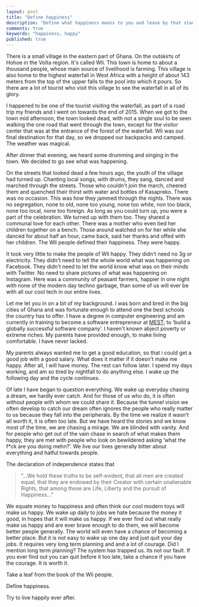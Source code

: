 ```yaml
---
layout: post
title: "Define happiness"
description: "Define what happiness means to you and leave by that standard"
comments: true
keywords: "happiness, happy"
published: true
---
```


There is a small village in the eastern part of Ghana. On the outskirts of Hohoe in the Volta region. It's called Wli. This town is home to about a thousand people, whose main source of livelihood is farming. This village is also home to the highest waterfall in West Africa with a height of about 143 meters from the top of the upper falls to the pool into which it pours. So there are a lot of tourist who visit this village to see the waterfall in all of its glory.

I happened to be one of the tourist visiting the waterfall, as part of a road trip my friends and I went on towards the end of 2015. When we got to the town mid afternoon, the town looked dead, with not a single soul to be seen walking the one road that went through the town, except for the visitor center that was at the entrance of the forest of the waterfall. Wli was our final destination for that day, so we dropped our backpacks and camped. The weather was magical.

After dinner that evening, we heard some drumming and singing in the town. We decided to go see what was happening.

On the streets that looked dead a few hours ago, the youth of the village had turned up. Chanting local songs, with drums, they sang, danced and marched through the streets. Those who couldn't join the march, cheered them and quenched their thirst with water and bottles of Kasapreko. There was no occasion. This was how they jammed through the nights. There was no segregation, none to old, none too young, none too white, non too black, none too local, none too foreign. As long as you could turn up, you were a part of the celebration. We turned up with them too. They shared a communal love for each other. There was a mother who even tied her children together on a bench. Those around watched on for her while she danced for about half an hour, came back, said her thanks and offed with her children. The Wli people defined their happiness. They were happy.

It took very little to make the people of Wli happy. They didn't need no 3g or electricity. They didn't need to tell the whole world what was happening on Facebook. They didn't need to let the world know what was on their minds with Twitter. No need to share pictures of what was happening on Instagram. Here was a community of peasant farmers, happier in one night with none of the modern day techno garbage, than some of us will ever be with all our cool tech in our entire lives.

Let me let you in on a bit of my background. I was born and bred in the big cities of Ghana and was fortunate enough to attend one the best schools the country has to offer. I have a degree in computer engineering and am currently in training to become a software entrepreneur at [MEST](https://meltwater.org); to ‘build a globally successful software company’. I haven't known abject poverty or extreme riches. My parents have provided enough, to make living comfortable. I have never lacked.

My parents always wanted me to get a good education, so that i could get a good job with a good salary. What does it matter if it doesn't make me happy. After all, I will have money. The rest can follow later. I spend my days working, and am so tired by nightfall to do anything else. I wake up the following day and the cycle continues.

Of late I have began to question everything. We wake up everyday chasing a dream, we hardly ever catch. And for those of us who do, it is often without people with whom we could share it. Because the tunnel vision we often develop to catch our dream often ignores the people who really matter to us because they fall into the peripherals. By the time we realize it wasn’t all worth it, it is often too late. But we have heard the stories and we know most of the time, we are chasing a mirage. We are blinded with vanity. And for people who get out of the vain chase in search of what makes them happy, they are met with people who look on bewildered asking ‘what the f*ck are you doing mehn?’. We live our lives generally bitter about everything and hatful towards people.

The declaration of independence states that

> “...We hold these truths to be self-evident, that all men are created equal, that they are endowed by their Creator with certain unalienable Rights, that among these are Life, Liberty and the pursuit of Happiness...”

We equate money to happiness and often think our cool modern toys will make us happy. We wake up daily to jobs we hate because the money it good, in hopes that it will make us happy. If we ever find out what really make us happy and are ever brave enough to do them, we will become better people generally. The world will even have a chance of becoming a better place. But it is not easy to wake up one day and just quit your day jobs. It requires very long term planning and and a lot of courage. Did I mention long term planning? The system has trapped us. Its not our fault. If you ever find out you can quit before it too late, take a chance if you have the courage. It is worth it.

Take a leaf from the book of the Wli people.

Define happiness.

Try to live happily ever after.